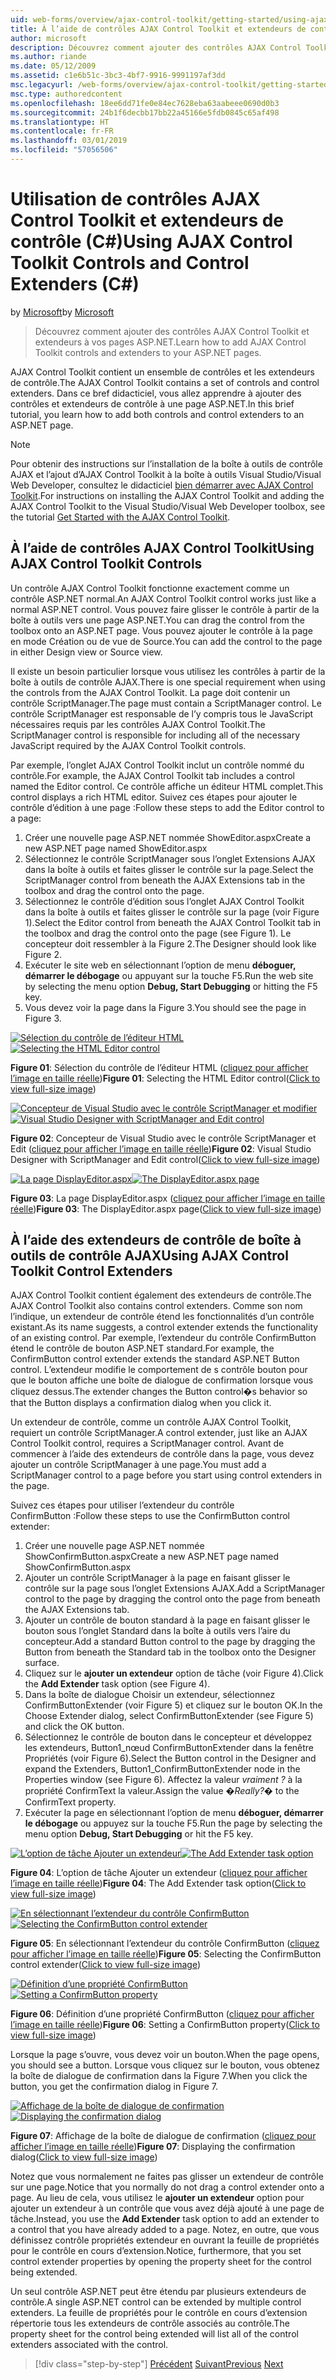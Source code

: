 ```yaml
---
uid: web-forms/overview/ajax-control-toolkit/getting-started/using-ajax-control-toolkit-controls-and-control-extenders-cs
title: À l’aide de contrôles AJAX Control Toolkit et extendeurs de contrôle (C#) | Microsoft Docs
author: microsoft
description: Découvrez comment ajouter des contrôles AJAX Control Toolkit et extendeurs à vos pages ASP.NET.
ms.author: riande
ms.date: 05/12/2009
ms.assetid: c1e6b51c-3bc3-4bf7-9916-9991197af3dd
msc.legacyurl: /web-forms/overview/ajax-control-toolkit/getting-started/using-ajax-control-toolkit-controls-and-control-extenders-cs
msc.type: authoredcontent
ms.openlocfilehash: 18ee6dd71fe0e84ec7628eba63aabeee0690d0b3
ms.sourcegitcommit: 24b1f6decbb17bb22a45166e5fdb0845c65af498
ms.translationtype: HT
ms.contentlocale: fr-FR
ms.lasthandoff: 03/01/2019
ms.locfileid: "57056506"
---
```

<a name="using-ajax-control-toolkit-controls-and-control-extenders-c"></a><span data-ttu-id="bf2b8-103">Utilisation de contrôles AJAX Control Toolkit et extendeurs de contrôle (C#)</span><span class="sxs-lookup"><span data-stu-id="bf2b8-103">Using AJAX Control Toolkit Controls and Control Extenders (C#)</span></span>
====================
<span data-ttu-id="bf2b8-104">by [Microsoft](https://github.com/microsoft)</span><span class="sxs-lookup"><span data-stu-id="bf2b8-104">by [Microsoft](https://github.com/microsoft)</span></span>

> <span data-ttu-id="bf2b8-105">Découvrez comment ajouter des contrôles AJAX Control Toolkit et extendeurs à vos pages ASP.NET.</span><span class="sxs-lookup"><span data-stu-id="bf2b8-105">Learn how to add AJAX Control Toolkit controls and extenders to your ASP.NET pages.</span></span>


<span data-ttu-id="bf2b8-106">AJAX Control Toolkit contient un ensemble de contrôles et les extendeurs de contrôle.</span><span class="sxs-lookup"><span data-stu-id="bf2b8-106">The AJAX Control Toolkit contains a set of controls and control extenders.</span></span> <span data-ttu-id="bf2b8-107">Dans ce bref didacticiel, vous allez apprendre à ajouter des contrôles et extendeurs de contrôle à une page ASP.NET.</span><span class="sxs-lookup"><span data-stu-id="bf2b8-107">In this brief tutorial, you learn how to add both controls and control extenders to an ASP.NET page.</span></span>

> [!NOTE] 
> 
> <span data-ttu-id="bf2b8-108">Pour obtenir des instructions sur l’installation de la boîte à outils de contrôle AJAX et l’ajout d’AJAX Control Toolkit à la boîte à outils Visual Studio/Visual Web Developer, consultez le didacticiel [bien démarrer avec AJAX Control Toolkit](get-started-with-the-ajax-control-toolkit-cs.md).</span><span class="sxs-lookup"><span data-stu-id="bf2b8-108">For instructions on installing the AJAX Control Toolkit and adding the AJAX Control Toolkit to the Visual Studio/Visual Web Developer toolbox, see the tutorial [Get Started with the AJAX Control Toolkit](get-started-with-the-ajax-control-toolkit-cs.md).</span></span>


## <a name="using-ajax-control-toolkit-controls"></a><span data-ttu-id="bf2b8-109">À l’aide de contrôles AJAX Control Toolkit</span><span class="sxs-lookup"><span data-stu-id="bf2b8-109">Using AJAX Control Toolkit Controls</span></span>

<span data-ttu-id="bf2b8-110">Un contrôle AJAX Control Toolkit fonctionne exactement comme un contrôle ASP.NET normal.</span><span class="sxs-lookup"><span data-stu-id="bf2b8-110">An AJAX Control Toolkit control works just like a normal ASP.NET control.</span></span> <span data-ttu-id="bf2b8-111">Vous pouvez faire glisser le contrôle à partir de la boîte à outils vers une page ASP.NET.</span><span class="sxs-lookup"><span data-stu-id="bf2b8-111">You can drag the control from the toolbox onto an ASP.NET page.</span></span> <span data-ttu-id="bf2b8-112">Vous pouvez ajouter le contrôle à la page en mode Création ou de vue de Source.</span><span class="sxs-lookup"><span data-stu-id="bf2b8-112">You can add the control to the page in either Design view or Source view.</span></span>

<span data-ttu-id="bf2b8-113">Il existe un besoin particulier lorsque vous utilisez les contrôles à partir de la boîte à outils de contrôle AJAX.</span><span class="sxs-lookup"><span data-stu-id="bf2b8-113">There is one special requirement when using the controls from the AJAX Control Toolkit.</span></span> <span data-ttu-id="bf2b8-114">La page doit contenir un contrôle ScriptManager.</span><span class="sxs-lookup"><span data-stu-id="bf2b8-114">The page must contain a ScriptManager control.</span></span> <span data-ttu-id="bf2b8-115">Le contrôle ScriptManager est responsable de l’y compris tous le JavaScript nécessaires requis par les contrôles AJAX Control Toolkit.</span><span class="sxs-lookup"><span data-stu-id="bf2b8-115">The ScriptManager control is responsible for including all of the necessary JavaScript required by the AJAX Control Toolkit controls.</span></span>

<span data-ttu-id="bf2b8-116">Par exemple, l’onglet AJAX Control Toolkit inclut un contrôle nommé du contrôle.</span><span class="sxs-lookup"><span data-stu-id="bf2b8-116">For example, the AJAX Control Toolkit tab includes a control named the Editor control.</span></span> <span data-ttu-id="bf2b8-117">Ce contrôle affiche un éditeur HTML complet.</span><span class="sxs-lookup"><span data-stu-id="bf2b8-117">This control displays a rich HTML editor.</span></span> <span data-ttu-id="bf2b8-118">Suivez ces étapes pour ajouter le contrôle d’édition à une page :</span><span class="sxs-lookup"><span data-stu-id="bf2b8-118">Follow these steps to add the Editor control to a page:</span></span>

1. <span data-ttu-id="bf2b8-119">Créer une nouvelle page ASP.NET nommée ShowEditor.aspx</span><span class="sxs-lookup"><span data-stu-id="bf2b8-119">Create a new ASP.NET page named ShowEditor.aspx</span></span>
2. <span data-ttu-id="bf2b8-120">Sélectionnez le contrôle ScriptManager sous l’onglet Extensions AJAX dans la boîte à outils et faites glisser le contrôle sur la page.</span><span class="sxs-lookup"><span data-stu-id="bf2b8-120">Select the ScriptManager control from beneath the AJAX Extensions tab in the toolbox and drag the control onto the page.</span></span>
3. <span data-ttu-id="bf2b8-121">Sélectionnez le contrôle d’édition sous l’onglet AJAX Control Toolkit dans la boîte à outils et faites glisser le contrôle sur la page (voir Figure 1).</span><span class="sxs-lookup"><span data-stu-id="bf2b8-121">Select the Editor control from beneath the AJAX Control Toolkit tab in the toolbox and drag the control onto the page (see Figure 1).</span></span> <span data-ttu-id="bf2b8-122">Le concepteur doit ressembler à la Figure 2.</span><span class="sxs-lookup"><span data-stu-id="bf2b8-122">The Designer should look like Figure 2.</span></span>
4. <span data-ttu-id="bf2b8-123">Exécuter le site web en sélectionnant l’option de menu **déboguer, démarrer le débogage** ou appuyant sur la touche F5.</span><span class="sxs-lookup"><span data-stu-id="bf2b8-123">Run the web site by selecting the menu option **Debug, Start Debugging** or hitting the F5 key.</span></span>
5. <span data-ttu-id="bf2b8-124">Vous devez voir la page dans la Figure 3.</span><span class="sxs-lookup"><span data-stu-id="bf2b8-124">You should see the page in Figure 3.</span></span>


<span data-ttu-id="bf2b8-125">[![Sélection du contrôle de l’éditeur HTML](using-ajax-control-toolkit-controls-and-control-extenders-cs/_static/image1.jpg)](using-ajax-control-toolkit-controls-and-control-extenders-cs/_static/image1.png)</span><span class="sxs-lookup"><span data-stu-id="bf2b8-125">[![Selecting the HTML Editor control](using-ajax-control-toolkit-controls-and-control-extenders-cs/_static/image1.jpg)](using-ajax-control-toolkit-controls-and-control-extenders-cs/_static/image1.png)</span></span>

<span data-ttu-id="bf2b8-126">**Figure 01**: Sélection du contrôle de l’éditeur HTML ([cliquez pour afficher l’image en taille réelle](using-ajax-control-toolkit-controls-and-control-extenders-cs/_static/image2.png))</span><span class="sxs-lookup"><span data-stu-id="bf2b8-126">**Figure 01**: Selecting the HTML Editor control([Click to view full-size image](using-ajax-control-toolkit-controls-and-control-extenders-cs/_static/image2.png))</span></span>


<span data-ttu-id="bf2b8-127">[![Concepteur de Visual Studio avec le contrôle ScriptManager et modifier](using-ajax-control-toolkit-controls-and-control-extenders-cs/_static/image2.jpg)](using-ajax-control-toolkit-controls-and-control-extenders-cs/_static/image3.png)</span><span class="sxs-lookup"><span data-stu-id="bf2b8-127">[![Visual Studio Designer with ScriptManager and Edit control](using-ajax-control-toolkit-controls-and-control-extenders-cs/_static/image2.jpg)](using-ajax-control-toolkit-controls-and-control-extenders-cs/_static/image3.png)</span></span>

<span data-ttu-id="bf2b8-128">**Figure 02**: Concepteur de Visual Studio avec le contrôle ScriptManager et Edit ([cliquez pour afficher l’image en taille réelle](using-ajax-control-toolkit-controls-and-control-extenders-cs/_static/image4.png))</span><span class="sxs-lookup"><span data-stu-id="bf2b8-128">**Figure 02**: Visual Studio Designer with ScriptManager and Edit control([Click to view full-size image](using-ajax-control-toolkit-controls-and-control-extenders-cs/_static/image4.png))</span></span>


<span data-ttu-id="bf2b8-129">[![La page DisplayEditor.aspx](using-ajax-control-toolkit-controls-and-control-extenders-cs/_static/image3.jpg)](using-ajax-control-toolkit-controls-and-control-extenders-cs/_static/image5.png)</span><span class="sxs-lookup"><span data-stu-id="bf2b8-129">[![The DisplayEditor.aspx page](using-ajax-control-toolkit-controls-and-control-extenders-cs/_static/image3.jpg)](using-ajax-control-toolkit-controls-and-control-extenders-cs/_static/image5.png)</span></span>

<span data-ttu-id="bf2b8-130">**Figure 03**: La page DisplayEditor.aspx ([cliquez pour afficher l’image en taille réelle](using-ajax-control-toolkit-controls-and-control-extenders-cs/_static/image6.png))</span><span class="sxs-lookup"><span data-stu-id="bf2b8-130">**Figure 03**: The DisplayEditor.aspx page([Click to view full-size image](using-ajax-control-toolkit-controls-and-control-extenders-cs/_static/image6.png))</span></span>


## <a name="using-ajax-control-toolkit-control-extenders"></a><span data-ttu-id="bf2b8-131">À l’aide des extendeurs de contrôle de boîte à outils de contrôle AJAX</span><span class="sxs-lookup"><span data-stu-id="bf2b8-131">Using AJAX Control Toolkit Control Extenders</span></span>

<span data-ttu-id="bf2b8-132">AJAX Control Toolkit contient également des extendeurs de contrôle.</span><span class="sxs-lookup"><span data-stu-id="bf2b8-132">The AJAX Control Toolkit also contains control extenders.</span></span> <span data-ttu-id="bf2b8-133">Comme son nom l’indique, un extendeur de contrôle étend les fonctionnalités d’un contrôle existant.</span><span class="sxs-lookup"><span data-stu-id="bf2b8-133">As its name suggests, a control extender extends the functionality of an existing control.</span></span> <span data-ttu-id="bf2b8-134">Par exemple, l’extendeur du contrôle ConfirmButton étend le contrôle de bouton ASP.NET standard.</span><span class="sxs-lookup"><span data-stu-id="bf2b8-134">For example, the ConfirmButton control extender extends the standard ASP.NET Button control.</span></span> <span data-ttu-id="bf2b8-135">L’extendeur modifie le comportement de s contrôle bouton pour que le bouton affiche une boîte de dialogue de confirmation lorsque vous cliquez dessus.</span><span class="sxs-lookup"><span data-stu-id="bf2b8-135">The extender changes the Button control�s behavior so that the Button displays a confirmation dialog when you click it.</span></span>

<span data-ttu-id="bf2b8-136">Un extendeur de contrôle, comme un contrôle AJAX Control Toolkit, requiert un contrôle ScriptManager.</span><span class="sxs-lookup"><span data-stu-id="bf2b8-136">A control extender, just like an AJAX Control Toolkit control, requires a ScriptManager control.</span></span> <span data-ttu-id="bf2b8-137">Avant de commencer à l’aide des extendeurs de contrôle dans la page, vous devez ajouter un contrôle ScriptManager à une page.</span><span class="sxs-lookup"><span data-stu-id="bf2b8-137">You must add a ScriptManager control to a page before you start using control extenders in the page.</span></span>

<span data-ttu-id="bf2b8-138">Suivez ces étapes pour utiliser l’extendeur du contrôle ConfirmButton :</span><span class="sxs-lookup"><span data-stu-id="bf2b8-138">Follow these steps to use the ConfirmButton control extender:</span></span>

1. <span data-ttu-id="bf2b8-139">Créer une nouvelle page ASP.NET nommée ShowConfirmButton.aspx</span><span class="sxs-lookup"><span data-stu-id="bf2b8-139">Create a new ASP.NET page named ShowConfirmButton.aspx</span></span>
2. <span data-ttu-id="bf2b8-140">Ajouter un contrôle ScriptManager à la page en faisant glisser le contrôle sur la page sous l’onglet Extensions AJAX.</span><span class="sxs-lookup"><span data-stu-id="bf2b8-140">Add a ScriptManager control to the page by dragging the control onto the page from beneath the AJAX Extensions tab.</span></span>
3. <span data-ttu-id="bf2b8-141">Ajouter un contrôle de bouton standard à la page en faisant glisser le bouton sous l’onglet Standard dans la boîte à outils vers l’aire du concepteur.</span><span class="sxs-lookup"><span data-stu-id="bf2b8-141">Add a standard Button control to the page by dragging the Button from beneath the Standard tab in the toolbox onto the Designer surface.</span></span>
4. <span data-ttu-id="bf2b8-142">Cliquez sur le **ajouter un extendeur** option de tâche (voir Figure 4).</span><span class="sxs-lookup"><span data-stu-id="bf2b8-142">Click the **Add Extender** task option (see Figure 4).</span></span>
5. <span data-ttu-id="bf2b8-143">Dans la boîte de dialogue Choisir un extendeur, sélectionnez ConfirmButtonExtender (voir Figure 5) et cliquez sur le bouton OK.</span><span class="sxs-lookup"><span data-stu-id="bf2b8-143">In the Choose Extender dialog, select ConfirmButtonExtender (see Figure 5) and click the OK button.</span></span>
6. <span data-ttu-id="bf2b8-144">Sélectionnez le contrôle de bouton dans le concepteur et développez les extendeurs, Button1\_nœud ConfirmButtonExtender dans la fenêtre Propriétés (voir Figure 6).</span><span class="sxs-lookup"><span data-stu-id="bf2b8-144">Select the Button control in the Designer and expand the Extenders, Button1\_ConfirmButtonExtender node in the Properties window (see Figure 6).</span></span> <span data-ttu-id="bf2b8-145">Affectez la valeur *vraiment ?* à la propriété ConfirmText la valeur.</span><span class="sxs-lookup"><span data-stu-id="bf2b8-145">Assign the value *�Really?�* to the ConfirmText property.</span></span>
7. <span data-ttu-id="bf2b8-146">Exécuter la page en sélectionnant l’option de menu **déboguer, démarrer le débogage** ou appuyez sur la touche F5.</span><span class="sxs-lookup"><span data-stu-id="bf2b8-146">Run the page by selecting the menu option **Debug, Start Debugging** or hit the F5 key.</span></span>


<span data-ttu-id="bf2b8-147">[![L’option de tâche Ajouter un extendeur](using-ajax-control-toolkit-controls-and-control-extenders-cs/_static/image4.jpg)](using-ajax-control-toolkit-controls-and-control-extenders-cs/_static/image7.png)</span><span class="sxs-lookup"><span data-stu-id="bf2b8-147">[![The Add Extender task option](using-ajax-control-toolkit-controls-and-control-extenders-cs/_static/image4.jpg)](using-ajax-control-toolkit-controls-and-control-extenders-cs/_static/image7.png)</span></span>

<span data-ttu-id="bf2b8-148">**Figure 04**: L’option de tâche Ajouter un extendeur ([cliquez pour afficher l’image en taille réelle](using-ajax-control-toolkit-controls-and-control-extenders-cs/_static/image8.png))</span><span class="sxs-lookup"><span data-stu-id="bf2b8-148">**Figure 04**: The Add Extender task option([Click to view full-size image](using-ajax-control-toolkit-controls-and-control-extenders-cs/_static/image8.png))</span></span>


<span data-ttu-id="bf2b8-149">[![En sélectionnant l’extendeur du contrôle ConfirmButton](using-ajax-control-toolkit-controls-and-control-extenders-cs/_static/image5.jpg)](using-ajax-control-toolkit-controls-and-control-extenders-cs/_static/image9.png)</span><span class="sxs-lookup"><span data-stu-id="bf2b8-149">[![Selecting the ConfirmButton control extender](using-ajax-control-toolkit-controls-and-control-extenders-cs/_static/image5.jpg)](using-ajax-control-toolkit-controls-and-control-extenders-cs/_static/image9.png)</span></span>

<span data-ttu-id="bf2b8-150">**Figure 05**: En sélectionnant l’extendeur du contrôle ConfirmButton ([cliquez pour afficher l’image en taille réelle](using-ajax-control-toolkit-controls-and-control-extenders-cs/_static/image10.png))</span><span class="sxs-lookup"><span data-stu-id="bf2b8-150">**Figure 05**: Selecting the ConfirmButton control extender([Click to view full-size image](using-ajax-control-toolkit-controls-and-control-extenders-cs/_static/image10.png))</span></span>


<span data-ttu-id="bf2b8-151">[![Définition d’une propriété ConfirmButton](using-ajax-control-toolkit-controls-and-control-extenders-cs/_static/image6.jpg)](using-ajax-control-toolkit-controls-and-control-extenders-cs/_static/image11.png)</span><span class="sxs-lookup"><span data-stu-id="bf2b8-151">[![Setting a ConfirmButton property](using-ajax-control-toolkit-controls-and-control-extenders-cs/_static/image6.jpg)](using-ajax-control-toolkit-controls-and-control-extenders-cs/_static/image11.png)</span></span>

<span data-ttu-id="bf2b8-152">**Figure 06**: Définition d’une propriété ConfirmButton ([cliquez pour afficher l’image en taille réelle](using-ajax-control-toolkit-controls-and-control-extenders-cs/_static/image12.png))</span><span class="sxs-lookup"><span data-stu-id="bf2b8-152">**Figure 06**: Setting a ConfirmButton property([Click to view full-size image](using-ajax-control-toolkit-controls-and-control-extenders-cs/_static/image12.png))</span></span>


<span data-ttu-id="bf2b8-153">Lorsque la page s’ouvre, vous devez voir un bouton.</span><span class="sxs-lookup"><span data-stu-id="bf2b8-153">When the page opens, you should see a button.</span></span> <span data-ttu-id="bf2b8-154">Lorsque vous cliquez sur le bouton, vous obtenez la boîte de dialogue de confirmation dans la Figure 7.</span><span class="sxs-lookup"><span data-stu-id="bf2b8-154">When you click the button, you get the confirmation dialog in Figure 7.</span></span>


<span data-ttu-id="bf2b8-155">[![Affichage de la boîte de dialogue de confirmation](using-ajax-control-toolkit-controls-and-control-extenders-cs/_static/image7.jpg)](using-ajax-control-toolkit-controls-and-control-extenders-cs/_static/image13.png)</span><span class="sxs-lookup"><span data-stu-id="bf2b8-155">[![Displaying the confirmation dialog](using-ajax-control-toolkit-controls-and-control-extenders-cs/_static/image7.jpg)](using-ajax-control-toolkit-controls-and-control-extenders-cs/_static/image13.png)</span></span>

<span data-ttu-id="bf2b8-156">**Figure 07**: Affichage de la boîte de dialogue de confirmation ([cliquez pour afficher l’image en taille réelle](using-ajax-control-toolkit-controls-and-control-extenders-cs/_static/image14.png))</span><span class="sxs-lookup"><span data-stu-id="bf2b8-156">**Figure 07**: Displaying the confirmation dialog([Click to view full-size image](using-ajax-control-toolkit-controls-and-control-extenders-cs/_static/image14.png))</span></span>


<span data-ttu-id="bf2b8-157">Notez que vous normalement ne faites pas glisser un extendeur de contrôle sur une page.</span><span class="sxs-lookup"><span data-stu-id="bf2b8-157">Notice that you normally do not drag a control extender onto a page.</span></span> <span data-ttu-id="bf2b8-158">Au lieu de cela, vous utilisez le **ajouter un extendeur** option pour ajouter un extendeur à un contrôle que vous avez déjà ajouté à une page de tâche.</span><span class="sxs-lookup"><span data-stu-id="bf2b8-158">Instead, you use the **Add Extender** task option to add an extender to a control that you have already added to a page.</span></span> <span data-ttu-id="bf2b8-159">Notez, en outre, que vous définissez contrôle propriétés extendeur en ouvrant la feuille de propriétés pour le contrôle en cours d’extension.</span><span class="sxs-lookup"><span data-stu-id="bf2b8-159">Notice, furthermore, that you set control extender properties by opening the property sheet for the control being extended.</span></span>

<span data-ttu-id="bf2b8-160">Un seul contrôle ASP.NET peut être étendu par plusieurs extendeurs de contrôle.</span><span class="sxs-lookup"><span data-stu-id="bf2b8-160">A single ASP.NET control can be extended by multiple control extenders.</span></span> <span data-ttu-id="bf2b8-161">La feuille de propriétés pour le contrôle en cours d’extension répertorie tous les extendeurs de contrôle associés au contrôle.</span><span class="sxs-lookup"><span data-stu-id="bf2b8-161">The property sheet for the control being extended will list all of the control extenders associated with the control.</span></span>

> [!div class="step-by-step"]
> <span data-ttu-id="bf2b8-162">[Précédent](get-started-with-the-ajax-control-toolkit-cs.md)
> [Suivant](creating-a-custom-ajax-control-toolkit-control-extender-cs.md)</span><span class="sxs-lookup"><span data-stu-id="bf2b8-162">[Previous](get-started-with-the-ajax-control-toolkit-cs.md)
[Next](creating-a-custom-ajax-control-toolkit-control-extender-cs.md)</span></span>
